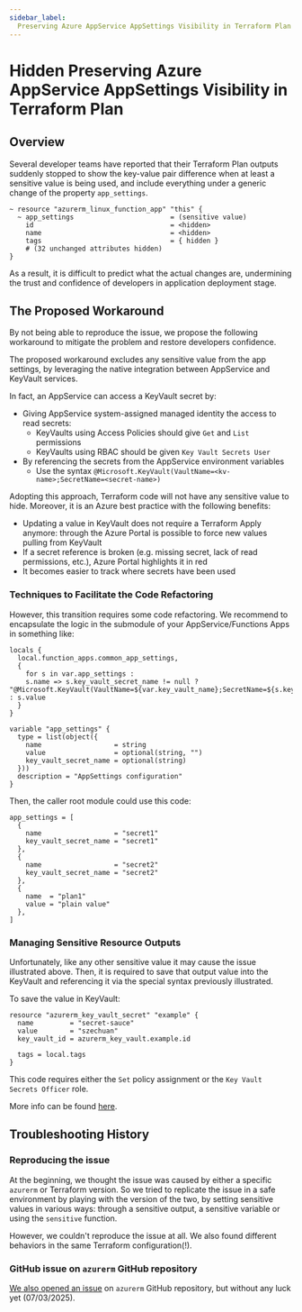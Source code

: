 ```yaml
---
sidebar_label:
  Preserving Azure AppService AppSettings Visibility in Terraform Plan
---
```


# Hidden Preserving Azure AppService AppSettings Visibility in Terraform Plan

## Overview

Several developer teams have reported that their Terraform Plan outputs suddenly
stopped to show the key-value pair difference when at least a sensitive value is
being used, and include everything under a generic change of the property
`app_settings`.

```hcl
~ resource "azurerm_linux_function_app" "this" {
  ~ app_settings                        = (sensitive value)
    id                                  = <hidden>
    name                                = <hidden>
    tags                                = { hidden }
    # (32 unchanged attributes hidden)
}
```

As a result, it is difficult to predict what the actual changes are, undermining
the trust and confidence of developers in application deployment stage.

## The Proposed Workaround

By not being able to reproduce the issue, we propose the following workaround to
mitigate the problem and restore developers confidence.

The proposed workaround excludes any sensitive value from the app settings, by
leveraging the native integration between AppService and KeyVault services.

In fact, an AppService can access a KeyVault secret by:

- Giving AppService system-assigned managed identity the access to read secrets:
  - KeyVaults using Access Policies should give `Get` and `List` permissions
  - KeyVaults using RBAC should be given `Key Vault Secrets User`
- By referencing the secrets from the AppService environment variables
  - Use the syntax
    `@Microsoft.KeyVault(VaultName=<kv-name>;SecretName=<secret-name>)`

Adopting this approach, Terraform code will not have any sensitive value to
hide. Moreover, it is an Azure best practice with the following benefits:

- Updating a value in KeyVault does not require a Terraform Apply anymore:
  through the Azure Portal is possible to force new values pulling from KeyVault
- If a secret reference is broken (e.g. missing secret, lack of read
  permissions, etc.), Azure Portal highlights it in red
- It becomes easier to track where secrets have been used

### Techniques to Facilitate the Code Refactoring

However, this transition requires some code refactoring. We recommend to
encapsulate the logic in the submodule of your AppService/Functions Apps in
something like:

```hcl
locals {
  local.function_apps.common_app_settings,
  {
    for s in var.app_settings :
    s.name => s.key_vault_secret_name != null ? "@Microsoft.KeyVault(VaultName=${var.key_vault_name};SecretName=${s.key_vault_secret_name})" : s.value
  }
}

variable "app_settings" {
  type = list(object({
    name                  = string
    value                 = optional(string, "")
    key_vault_secret_name = optional(string)
  }))
  description = "AppSettings configuration"
}
```

Then, the caller root module could use this code:

```hcl
app_settings = [
  {
    name                  = "secret1"
    key_vault_secret_name = "secret1"
  },
  {
    name                  = "secret2"
    key_vault_secret_name = "secret2"
  },
  {
    name  = "plan1"
    value = "plain value"
  },
]
```

### Managing Sensitive Resource Outputs

Unfortunately, like any other sensitive value it may cause the issue illustrated
above. Then, it is required to save that output value into the KeyVault and
referencing it via the special syntax previously illustrated.

To save the value in KeyVault:

```hcl
resource "azurerm_key_vault_secret" "example" {
  name         = "secret-sauce"
  value        = "szechuan"
  key_vault_id = azurerm_key_vault.example.id

  tags = local.tags
}
```

This code requires either the `Set` policy assignment or the
`Key Vault Secrets Officer` role.

More info can be found
[here](https://registry.terraform.io/providers/hashicorp/azurerm/latest/docs/resources/key_vault_secret).

## Troubleshooting History

### Reproducing the issue

At the beginning, we thought the issue was caused by either a specific `azurerm`
or Terraform version. So we tried to replicate the issue in a safe environment
by playing with the version of the two, by setting sensitive values in various
ways: through a sensitive output, a sensitive variable or using the `sensitive`
function.

However, we couldn't reproduce the issue at all. We also found different
behaviors in the same Terraform configuration(!).

### GitHub issue on `azurerm` GitHub repository

[We also opened an issue](https://github.com/hashicorp/terraform-provider-azurerm/issues/28509)
on `azurerm` GitHub repository, but without any luck yet (07/03/2025).
